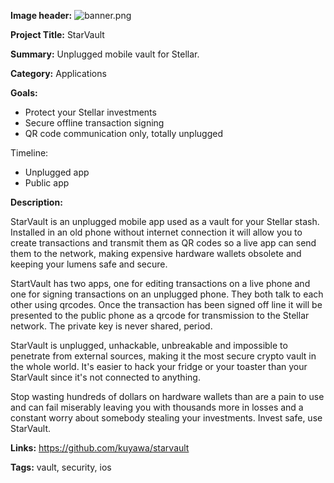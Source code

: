 **Image header:** ![banner.png]()

**Project Title:** StarVault

**Summary:** Unplugged mobile vault for Stellar.

**Category:** Applications

**Goals:** 

- Protect your Stellar investments
- Secure offline transaction signing
- QR code communication only, totally unplugged

Timeline:

- Unplugged app 
- Public app

**Description:** 

StarVault is an unplugged mobile app used as a vault for your Stellar stash. Installed in an old phone without internet connection it will allow you to create transactions and transmit them as QR codes so a live app can send them to the network, making expensive hardware wallets obsolete and keeping your lumens safe and secure.

StartVault has two apps, one for editing transactions on a live phone and one for signing transactions on an unplugged phone. They both talk to each other using qrcodes. Once the transaction has been signed off line it will be presented to the public phone as a qrcode for transmission to the Stellar network. The private key is never shared, period.

StarVault is unplugged, unhackable, unbreakable and impossible to penetrate from external sources, making it the most secure crypto vault in the whole world. It's easier to hack your fridge or your toaster than your StarVault since it's not connected to anything.

Stop wasting hundreds of dollars on hardware wallets than are a pain to use and can fail miserably leaving you with thousands more in losses and a constant worry about somebody stealing your investments. Invest safe, use StarVault.

**Links:** https://github.com/kuyawa/starvault

**Tags:** vault, security, ios
